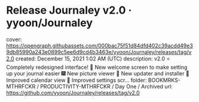 # Release Journaley v2.0 · yyoon/Journaley

cover: https://opengraph.githubassets.com/000bac75f51d84dfd402c39acdd49e39db85990a243e0899c5ee6d9cd4b3463e/yyoon/Journaley/releases/tag/v2.0
created: December 15, 2021 1:02 AM (UTC)
description: v2.0 ⭐ Completely redesigned interface! 👐 New welcome screen to make setting up your journal easier 🎆 New picture viewer 🔄 New updater and installer 📆 Improved calendar view 🔧 Improved settings scr...
folder: BOOKMRKS-MTHRFCKR / PRODUCTIVITY-MTHRFCKR / Day One / Archived
url: https://github.com/yyoon/Journaley/releases/tag/v2.0